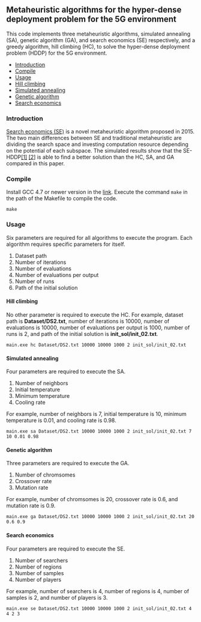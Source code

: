 ## Metaheuristic algorithms for the hyper-dense deployment problem for the 5G environment
This code implements three metaheuristic algorithms, simulated annealing (SA), genetic algorithm (GA), and search economics (SE) respectively, and a greedy algorithm, hill climbing (HC), to solve the hyper-dense deployment problem (HDDP) for the 5G environment.

- [Introduction](#Introduction)
- [Compile](#Compile)
- [Usage](#Usage)
 - [Hill climbing](#Hill-climbing)
 - [Simulated annealing](#Simulated-annealing)
 - [Genetic algorithm](#Genetic-algorithm)
 - [Search economics](#Search-economics)

### Introduction
[Search economics (SE)](https://doi.org/10.1109/SMC.2015.447) is a novel metaheuristic algorithm proposed in 2015. The two main differences between SE and traditional metaheuristic are dividing the search space and investing computation resource depending on the potential of each subspace. The simulated results show that the SE-HDDP[[1]](https://doi.org/10.1016/j.procs.2018.10.161) [[2]](https://doi.org/10.1007/s12652-019-01353-8) is able to find a better solution than the HC, SA, and GA compared in this paper.

### Compile
Install GCC 4.7 or newer version in the [link](https://sourceforge.net/projects/mingw-w64/files/). Execute the command ```make``` in the path of the Makefile to compile the code.

    make

### Usage
Six parameters are required for all algorithms to execute the program. Each algorithm requires specific parameters for itself.
1. Dataset path
2. Number of iterations
3. Number of evaluations
4. Number of evaluations per output
5. Number of runs
6. Path of the initial solution

#### Hill climbing
No other parameter is required to execute the HC. For example, dataset path is **Dataset/DS2.txt**, number of iterations is 10000, number of evaluations is 10000, number of evaluations per output is 1000, number of runs is 2, and path of the initial solution is **init_sol/init_02.txt**.

    main.exe hc Dataset/DS2.txt 10000 10000 1000 2 init_sol/init_02.txt

#### Simulated annealing
Four parameters are required to execute the SA.
1. Number of neighbors
2. Initial temperature
3. Minimum temperature
4. Cooling rate

For example, number of neighbors is 7, initial temperature is 10, minimum temperature is 0.01, and cooling rate is 0.98.
 
    main.exe sa Dataset/DS2.txt 10000 10000 1000 2 init_sol/init_02.txt 7 10 0.01 0.98

#### Genetic algorithm
Three parameters are required to execute the GA.
1. Number of chromsomes
2. Crossover rate
3. Mutation rate

For example, number of chromsomes is 20, crossover rate is 0.6, and mutation rate is 0.9.
 
    main.exe ga Dataset/DS2.txt 10000 10000 1000 2 init_sol/init_02.txt 20 0.6 0.9

#### Search economics
Four parameters are required to execute the SE.
1. Number of searchers
2. Number of regions
3. Number of samples
4. Number of players

For example, number of searchers is 4, number of regions is 4, number of samples is 2, and number of players is 3.
 
    main.exe se Dataset/DS2.txt 10000 10000 1000 2 init_sol/init_02.txt 4 4 2 3

